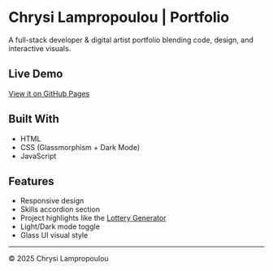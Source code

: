 # Chrysi Lampropoulou | Portfolio

A full-stack developer & digital artist portfolio blending code, design, and interactive visuals.

## Live Demo

[View it on GitHub Pages](https://CEYEb3r.github.io/portfolio/)

## Built With

- HTML  
- CSS (Glassmorphism + Dark Mode)  
- JavaScript  

## Features

- Responsive design  
- Skills accordion section  
- Project highlights like the [Lottery Generator](https://github.com/CEYEb3r/lottery-generator)  
- Light/Dark mode toggle  
- Glass UI visual style  

---

© 2025 Chrysi Lampropoulou
